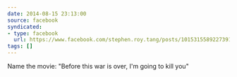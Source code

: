 ```yaml
---
date: 2014-08-15 23:13:00
source: facebook
syndicated:
- type: facebook
  url: https://www.facebook.com/stephen.roy.tang/posts/10153155892273912
tags: []
---
```


Name the movie: "Before this war is over, I'm going to kill you"